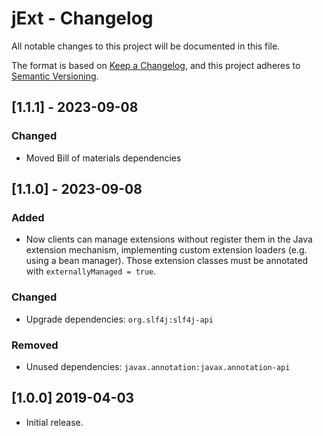 # jExt - Changelog
All notable changes to this project will be documented in this file.

The format is based on [Keep a Changelog](https://keepachangelog.com/en/1.0.0/),
and this project adheres to [Semantic Versioning](https://semver.org/spec/v2.0.0.html).


## [1.1.1] - 2023-09-08

### Changed
- Moved Bill of materials dependencies


## [1.1.0] - 2023-09-08

### Added
- Now clients can manage extensions without register them in the Java extension mechanism, implementing custom extension 
loaders (e.g. using a bean manager). Those extension classes must be annotated with `externallyManaged = true`.  

### Changed
- Upgrade dependencies: `org.slf4j:slf4j-api`

### Removed 
- Unused dependencies: `javax.annotation:javax.annotation-api`

  
## [1.0.0] 2019-04-03

- Initial release.  
